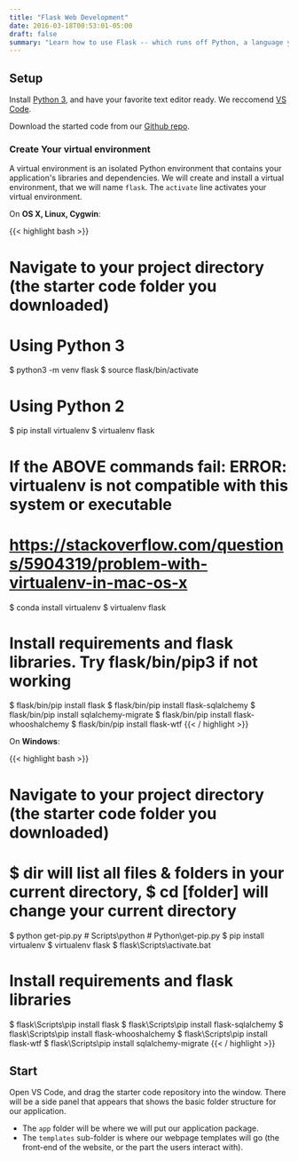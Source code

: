 ```yaml
---
title: "Flask Web Development"
date: 2016-03-18T00:53:01-05:00
draft: false
summary: "Learn how to use Flask -- which runs off Python, a language you probably know already from your classes at BU! -- to create a fantastic website."
---
```


## Setup

Install [Python 3](https://www.python.org/downloads/), and have your favorite text editor ready. We reccomend [VS Code](https://code.visualstudio.com/).

Download the started code from our [Github repo](https://github.com/lawrluor/flask_webdev/).

### Create Your virtual environment

A virtual environment is an isolated Python environment that contains your application's libraries and dependencies. We will create and install a virtual environment, that we will name `flask`. The `activate` line activates your virtual environment.

On **OS X, Linux, Cygwin**:

{{< highlight bash >}}
# Navigate to your project directory (the starter code folder you downloaded)

# Using Python 3
$ python3 -m venv flask 
$ source flask/bin/activate

# Using Python 2
$ pip install virtualenv
$ virtualenv flask

# If the ABOVE commands fail: ERROR: virtualenv is not compatible with this system or executable  
# https://stackoverflow.com/questions/5904319/problem-with-virtualenv-in-mac-os-x
$ conda install virtualenv
$ virtualenv flask

# Install requirements and flask libraries. Try flask/bin/pip3 if not working
$ flask/bin/pip install flask
$ flask/bin/pip install flask-sqlalchemy
$ flask/bin/pip install sqlalchemy-migrate
$ flask/bin/pip install flask-whooshalchemy
$ flask/bin/pip install flask-wtf
{{< / highlight >}}

On **Windows**:

{{< highlight bash >}}
# Navigate to your project directory (the starter code folder you downloaded)
# $ dir will list all files & folders in your current directory, $ cd [folder] will change your current directory
$ python get-pip.py # Scripts\python # Python\get-pip.py
$ pip install virtualenv
$ virtualenv flask
$ flask\Scripts\activate.bat

# Install requirements and flask libraries
$ flask\Scripts\pip install flask
$ flask\Scripts\pip install flask-sqlalchemy
$ flask\Scripts\pip install flask-whooshalchemy
$ flask\Scripts\pip install flask-wtf
$ flask\Scripts\pip install sqlalchemy-migrate
{{< / highlight >}}

## Start

Open VS Code, and drag the starter code repository into the window. There will be a side panel that appears that shows the basic folder structure for our application.

* The `app` folder will be where we will put our application package. 
* The `templates` sub-folder is where our webpage templates will go (the front-end of the website, or the part the users interact with).